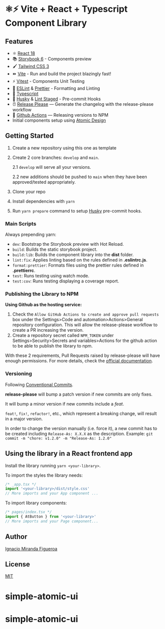 # ⚛️⚡ Vite + React + Typescript Component Library

## Features

- ⚛️ [React 18](https://reactjs.org/)
- 📚 [Storybook 6](https://storybook.js.org/) - Components preview
- 🖌️ [Tailwind CSS 3](https://tailwindcss.com/)
- ⏩ [Vite](https://vitejs.dev/) - Run and build the project blazingly fast!
- ⚡ [Vitest](https://vitest.dev/) - Components Unit Testing
- 📐 [ESLint](https://eslint.org/) & [Prettier](https://prettier.io/) - Formatting and Linting
- 🌟 [Typescript](https://www.typescriptlang.org/)
- 🐶 [Husky](https://typicode.github.io/husky) & [Lint Staged](https://www.npmjs.com/package/lint-staged) - Pre-commit Hooks
- ⏰ [Release Please](https://github.com/googleapis/release-please) — Generate the changelog with the release-please workflow
- 👷 [Github Actions](https://github.com/features/actions) — Releasing versions to NPM
- Initial components setup using [Atomic Design](https://bradfrost.com/blog/post/atomic-web-design/)

## Getting Started

1. Create a new repository using this one as template

2. Create 2 core branches: `develop` and `main`.

   2.1 `develop` will serve all your versions.

   2.2 new additions should be pushed to `main` when they have been approved/tested appropriately.

3. Clone your repo
4. Install dependencies with `yarn`
5. Run `yarn prepare` command to setup [Husky](https://typicode.github.io/husky) pre-commit hooks.

### Main Scripts

Always prepending yarn:

- `dev`: Bootstrap the Storybook preview with Hot Reload.
- `build`: Builds the static storybook project.
- `build:lib`: Builds the component library into the **dist** folder.
- `lint:fix`: Applies linting based on the rules defined in **.eslintrc.js**.
- `format:prettier`: Formats files using the prettier rules defined in **.prettierrc**.
- `test`: Runs testing using watch mode.
- `test:cov`: Runs testing displaying a coverage report.

### Publishing the Library to NPM

**Using Github as the hosting service:**

1. Check the `Allow GitHub Actions to create and approve pull requests` box under the Settings>Code and automation>Actions>General repository configuration. This will allow the release-please workflow to create a PR increasing the version.
2. Create a repository secret called `NPM_TOKEN` under Settings>Security>Secrets and variables>Actions for the github action to be able to publish the library to npm.

With these 2 requirements, Pull Requests raised by release-please will have enough permissions. For more details, check the [official documentation](https://github.com/google-github-actions/release-please-action).

### Versioning

Following [Conventional Commits](https://www.conventionalcommits.org/).

**release-please** will bump a patch version if new commits are only fixes.

It will bump a minor version if new commits include a _feat_.

`feat!`, `fix!`, `refactor!`, etc., which represent a breaking change, will result in a major version.

In order to change the version manually (i.e. force it), a new commit has to be created including `Release-As: X.X.X` as the description.
Example: `git commit -m "chore: v1.2.0" -m "Release-As: 1.2.0"`

## Using the library in a React frontend app

Install the library running `yarn <your-library>`.

To import the styles the library needs:

```js
/* _app.tsx */
import '<your-library>/dist/style.css'
// More imports and your App component ...
```

To import library components:

```js
/* pages/index.tsx */
import { AtButton } from '<your-library>'
// More imports and your Page component...
```

## Author

[Ignacio Miranda Figueroa](https://www.linkedin.com/in/ignacio-miranda-figueroa/)

## License

[MIT](LICENSE)

# simple-atomic-ui

# simple-atomic-ui
